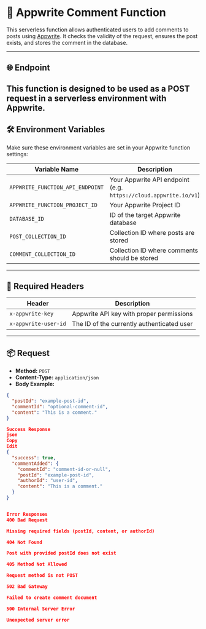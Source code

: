 # 📝 Appwrite Comment Function

This serverless function allows authenticated users to add comments to posts using [Appwrite](https://appwrite.io/). It checks the validity of the request, ensures the post exists, and stores the comment in the database.

---

## 🌐 Endpoint 

This function is designed to be used as a POST request in a serverless environment with Appwrite.
---

## 🛠 Environment Variables

Make sure these environment variables are set in your Appwrite function settings:

| Variable Name                    | Description                                  |
|----------------------------------|----------------------------------------------|
| `APPWRITE_FUNCTION_API_ENDPOINT` | Your Appwrite API endpoint (e.g. `https://cloud.appwrite.io/v1`) |
| `APPWRITE_FUNCTION_PROJECT_ID`   | Your Appwrite Project ID                     |
| `DATABASE_ID`                    | ID of the target Appwrite database           |
| `POST_COLLECTION_ID`             | Collection ID where posts are stored         |
| `COMMENT_COLLECTION_ID`          | Collection ID where comments should be stored|

---

## 🔐 Required Headers

| Header                  | Description                       |
|--------------------------|-----------------------------------|
| `x-appwrite-key`         | Appwrite API key with proper permissions |
| `x-appwrite-user-id`     | The ID of the currently authenticated user |

---

## 📦 Request

- **Method:** `POST`
- **Content-Type:** `application/json`
- **Body Example:**

```json
{
  "postId": "example-post-id",
  "commentId": "optional-comment-id",
  "content": "This is a comment."
}

Success Response
json
Copy
Edit
{
  "success": true,
  "commentAdded": {
    "commentId": "comment-id-or-null",
    "postId": "example-post-id",
    "authorId": "user-id",
    "content": "This is a comment."
  }
}


Error Responses
400 Bad Request

Missing required fields (postId, content, or authorId)

404 Not Found

Post with provided postId does not exist

405 Method Not Allowed

Request method is not POST

502 Bad Gateway

Failed to create comment document

500 Internal Server Error

Unexpected server error
